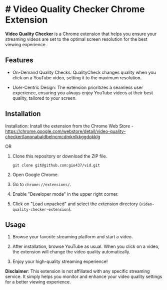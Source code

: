 # # Video Quality Checker Chrome Extension

**Video Quality Checker** is a Chrome extension that helps you ensure your streaming videos are set to the optimal screen resolution for the best viewing experience.

## Features

- On-Demand Quality Checks: QualityCheck changes quality when you click on a YouTube video, setting it to the maximum resolution.

- User-Centric Design: The extension prioritizes a seamless user experience, ensuring you always enjoy YouTube videos at their best quality, tailored to your screen.

## Installation

Installation: Install the extension from the Chrome Web Store - https://chrome.google.com/webstore/detail/video-quality-checker/lanpnabaldbelncmcdmknlkkggdokklg

OR

1. Clone this repository or download the ZIP file.

    ```shell
    git clone git@github.com:gio437/vid.git
    ```

2. Open Google Chrome.

3. Go to `chrome://extensions/`.

4. Enable "Developer mode" in the upper right corner.

5. Click on "Load unpacked" and select the extension directory (`video-quality-checker-extension`).

## Usage

1. Browse your favorite streaming platform and start a video.

2. After installation, browse YouTube as usual. When you click on a video, the extension will change the video quality automatically.

3. Enjoy your high-quality streaming experience!

**Disclaimer**: This extension is not affiliated with any specific streaming service. It simply helps you monitor and enhance your video quality settings for a better viewing experience.
